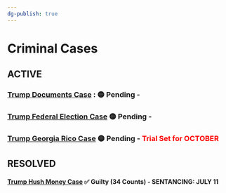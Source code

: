 ```yaml
---
dg-publish: true
---
```

# **Criminal Cases**
## ACTIVE
### [Trump Documents Case](./Trump%20Documents%20Case.md) : 🟡  Pending -
### [Trump Federal Election Case](./Trump%20Federal%20Election%20Case.md) 🟡 Pending -
### [Trump Georgia Rico Case](Trump%20Georgia%20Rico%20Case.md) 🟡 Pending - <font color="#ff0000">Trial Set for OCTOBER</font>

## RESOLVED
#### [ Trump Hush Money Case](Trump%20Hush%20Money%20Case.md)  ✅  **Guilty (34 Counts)** - SENTANCING: JULY 11

